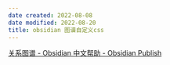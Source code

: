 ```yaml
---
date created: 2022-08-08
date modified: 2022-08-20
title: obsidian 图谱自定义css
---
```


[关系图谱 - Obsidian 中文帮助 - Obsidian Publish](https://publish.obsidian.md/help-zh/%E6%8F%92%E4%BB%B6/%E5%85%B3%E7%B3%BB%E5%9B%BE%E8%B0%B1)
